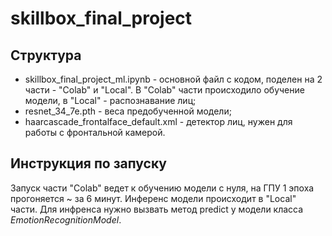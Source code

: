 # skillbox_final_project

## Структура
- skillbox_final_project_ml.ipynb - основной файл с кодом, поделен на 2 части - "Colab" и "Local". В "Colab" части происходило обучение модели, в "Local" - распознавание лиц;
- resnet_34_7e.pth - веса предобученной модели;
- haarcascade_frontalface_default.xml - детектор лиц, нужен для работы с фронтальной камерой.

## Инструкция по запуску
Запуск части "Colab" ведет к обучению модели с нуля, на ГПУ 1 эпоха прогоняется ~ за 6 минут. Инференс модели происходит в "Local" части.
Для инфренса нужно вызвать метод predict у модели класса $EmotionRecognitionModel$.
